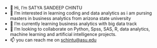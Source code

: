 - 👋 Hi, I’m SATYA SANDEEP CHINTU
- 👀 I’m interested in learning coding and data analytics as i am pursing masters in business analytics from arizona state university
- 🌱 I’m currently learning business analytics with big data track
- 💞️ I’m looking to collaborate on Python, Spss, SAS, R, data analytics, machine learning and artificial intelligence projects.
- 📫 you can reach me on schintu@asu.edu

<!---
csandeep45/csandeep45 is a ✨ special ✨ repository because its `README.md` (this file) appears on your GitHub profile.
You can click the Preview link to take a look at your changes.
--->
